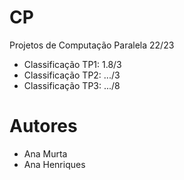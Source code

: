 # CP

Projetos de Computação Paralela 22/23

- Classificação TP1: 1.8/3
- Classificação TP2: .../3
- Classificação TP3: .../8

# Autores

- Ana Murta
- Ana Henriques